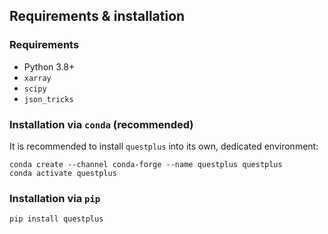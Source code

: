 ## Requirements & installation

### Requirements

- Python 3.8+
- `xarray`
- `scipy`
- `json_tricks`

### Installation via `conda` (recommended)
It is recommended to install `questplus` into its own, dedicated environment:
```
conda create --channel conda-forge --name questplus questplus
conda activate questplus
```

### Installation via `pip`
```
pip install questplus
```
